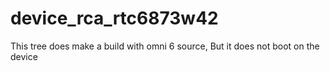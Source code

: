 # device_rca_rtc6873w42


This tree does make a build with omni 6 source, But it does not boot on the device

